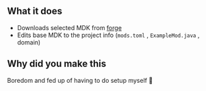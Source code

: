 ## What it does
- Downloads selected MDK from [forge]("https://files.minecraftforge.net/")
- Edits base MDK to the project info (`mods.toml` , `ExampleMod.java` , domain)

## Why did you make this
Boredom and fed up of having to do setup myself 😬